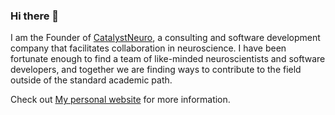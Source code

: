 ### Hi there 👋

I am the Founder of [CatalystNeuro](catalystneuro.com), a consulting and software development company that facilitates collaboration in neuroscience. I have been fortunate enough to find a team of like-minded neuroscientists and software developers, and together we are finding ways to contribute to the field outside of the standard academic path. 

Check out [My personal website](bendichter.com) for more information.

<!--
**bendichter/bendichter** is a ✨ _special_ ✨ repository because its `README.md` (this file) appears on your GitHub profile.

Here are some ideas to get you started:

- 🔭 I’m currently working on ...
- 🌱 I’m currently learning ...
- 👯 I’m looking to collaborate on ...
- 🤔 I’m looking for help with ...
- 💬 Ask me about ...
- 📫 How to reach me: ...
- 😄 Pronouns: ...
- ⚡ Fun fact: ...
-->
